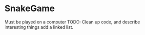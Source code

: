 # SnakeGame
Must be played on a computer
TODO: Clean up code, and describe interesting things add a linked list.
